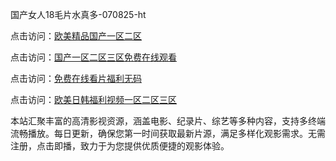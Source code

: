 国产女人18毛片水真多-070825-ht

点击访问：<a href="https://heiliao2dmwwy.pages.dev">欧美精品国产一区二区</a>

点击访问：<a href="https://heiliaoll4qsx.pages.dev">国产一区二区三区免费在线观看</a>

点击访问：<a href="https://heiliaowzu4ur.pages.dev">免费在线看片福利无码</a>

点击访问：<a href="https://heiliaozj3tjd.pages.dev">欧美日韩福利视频一区二区三区</a>

本站汇聚丰富的高清影视资源，涵盖电影、纪录片、综艺等多种内容，支持多终端流畅播放。每日更新，确保您第一时间获取最新片源，满足多样化观影需求。无需注册，点击即播，致力于为您提供优质便捷的观影体验。

<span style="display:none;">[Canonical link](https://github.com/hang20250708/hang13 ）</span>
